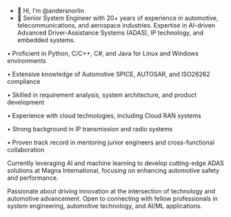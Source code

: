 - 👋 Hi, I’m @andersnorlin
- 👀 Senior System Engineer with 20+ years of experience in automotive, telecommunications, and aerospace industries. Expertise in AI-driven Advanced Driver-Assistance Systems (ADAS), IP technology, and embedded systems.

• Proficient in Python, C/C++, C#, and Java for Linux and Windows environments

• Extensive knowledge of Automotive SPICE, AUTOSAR, and ISO26262 compliance

• Skilled in requirement analysis, system architecture, and product development

• Experience with cloud technologies, including Cloud RAN systems

• Strong background in IP transmission and radio systems

• Proven track record in mentoring junior engineers and cross-functional collaboration

Currently leveraging AI and machine learning to develop cutting-edge ADAS solutions at Magna International, focusing on enhancing automotive safety and performance.

Passionate about driving innovation at the intersection of technology and automotive advancement. Open to connecting with fellow professionals in system engineering, automotive technology, and AI/ML applications.


<!---
andersnorlin/andersnorlin is a ✨ special ✨ repository because its `README.md` (this file) appears on your GitHub profile.
You can click the Preview link to take a look at your changes.
--->
